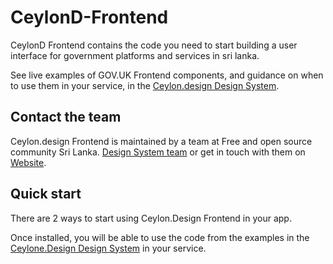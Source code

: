 # CeylonD-Frontend


CeylonD Frontend contains the code you need to start building a user interface
for government platforms and services in sri lanka.

See live examples of GOV.UK Frontend components, and guidance on when to use
them in your service, in the [Ceylon.design Design
System](https://ceylon.design/).

## Contact the team

Ceylon.design Frontend is maintained by a team at Free and open source community Sri Lanka. [Design System
team](mailto:hello@foss.lk) or get in touch with them on [Website](https://foss.lk/).

## Quick start

There are 2 ways to start using Ceylon.Design Frontend in your app.

Once installed, you will be able to use the code from the examples in the
[Ceylone.Design Design System](https://ceylon.design/)
in your service.
